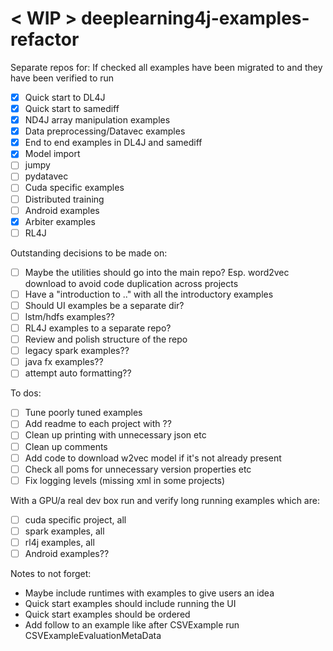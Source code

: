 # < WIP > deeplearning4j-examples-refactor

Separate repos for:
If checked all examples have been migrated to and they have been verified to 
run
- [X] Quick start to DL4J
- [X] Quick start to samediff
- [X] ND4J array manipulation examples
- [X] Data preprocessing/Datavec examples
- [X] End to end examples in DL4J and samediff
- [X] Model import
- [ ] jumpy
- [ ] pydatavec
- [ ] Cuda specific examples
- [ ] Distributed training
- [ ] Android examples
- [X] Arbiter examples
- [ ] RL4J

Outstanding decisions to be made on:
- [ ] Maybe the utilities should go into the main repo? Esp. word2vec download to avoid code duplication across projects
- [ ] Have a "introduction to .." with all the introductory examples
- [ ] Should UI examples be a separate dir?
- [ ] lstm/hdfs examples??
- [ ] RL4J examples to a separate repo?
- [ ] Review and polish structure of the repo
- [ ] legacy spark examples??
- [ ] java fx examples??
- [ ] attempt auto formatting??

To dos: 
- [ ] Tune poorly tuned examples
- [ ] Add readme to each project with ??
- [ ] Clean up printing with unnecessary json etc
- [ ] Clean up comments
- [ ] Add code to download w2vec model if it's not already present
- [ ] Check all poms for unnecessary version properties etc
- [ ] Fix logging levels (missing xml in some projects)

With a GPU/a real dev box run and verify long running examples which are:
- [ ] cuda specific project, all
- [ ] spark examples, all
- [ ] rl4j examples, all
- [ ] Android examples??

Notes to not forget:
- Maybe include runtimes with examples to give users an idea
- Quick start examples should include running the UI
- Quick start examples should be ordered
- Add follow to an example like after CSVExample run CSVExampleEvaluationMetaData
